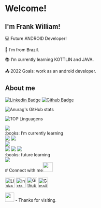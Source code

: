 # Welcome!

 

## I'm Frank William!

 

:computer: Future ANDROID Developer!

:house_with_garden: I’m from Brazil.

:books: I’m currently learning KOTTLIN and JAVA.

:outbox_tray: 2022 Goals: work as an android developer.

 


## About me

[![Linkedin Badge](https://img.shields.io/badge/-LinkedIn-blue?style=flat-square&logo=Linkedin&logoColor=white&link=https://www.linkedin.com/in/frankwra/)]( https://www.linkedin.com/in/frankwra/)
[![Github Badge](https://img.shields.io/badge/-Github-000?style=flat-square&logo=Github&logoColor=white&link=)](https://github.com/Frankwra)

![Anurag's GitHub stats](https://github-readme-stats.vercel.app/api?username=frankwra&show_icons=true&theme=radical) 

![TOP Linguagens](https://github-readme-stats.vercel.app/api/top-langs/?username=frankwra&layout=compact&theme=radical)

<img src="https://img.shields.io/badge/lenovo%20laptop-E2231A?style=for-the-badge&logo=lenovo&logoColor=white" />
<br>
:books: I’m currently learning <br>
<img src="https://img.shields.io/badge/Kotlin-0095D5?style=for-the-badge&logo=kotlin&logoColor=white" />
<img src="https://img.shields.io/badge/Java-ED8B00?style=for-the-badge&logo=java&logoColor=white" />
<br>
<img src="https://img.shields.io/badge/Delphi_RAD_Studio-B22222?style=for-the-badge&logo=delphi&logoColor=white" />
<br>
<img src="https://img.shields.io/badge/HTML5-E34F26?style=for-the-badge&logo=html5&logoColor=white" />
<img src="https://img.shields.io/badge/CSS3-1572B6?style=for-the-badge&logo=css3&logoColor=white" />
<img src="https://img.shields.io/badge/JavaScript-323330?style=for-the-badge&logo=javascript&logoColor=F7DF1E" />
<br>
:books: future learning <br>
<img src="https://img.shields.io/badge/Swift-FA7343?style=for-the-badge&logo=swift&logoColor=white" />
<br>
# Connect with me<img src="https://github.com/TheDudeThatCode/TheDudeThatCode/blob/master/Assets/Handshake.gif" height="32px">


[<img src="https://github.com/TheDudeThatCode/TheDudeThatCode/blob/master/Assets/Linkedin.svg" alt="Linkedin Logo" width="32">](https://in.linkedin.com/in/frankwra)    [<img src="https://github.com/TheDudeThatCode/TheDudeThatCode/blob/master/Assets/Instagram.svg" alt="instagram logo" width="32">](https://www.instagram.com/frank_wra/)    [<img src="https://cdn.svgporn.com/logos/github-icon.svg" alt="Github logo" width="34">](https://github.com/frankwra)     [<img src="https://github.com/TheDudeThatCode/TheDudeThatCode/blob/master/Assets/Gmail.svg" alt="Gmail logo" height="32">](mailto:frankwra@gmail.com)


<img src=https://github.com/TheDudeThatCode/TheDudeThatCode/blob/master/Assets/Earth.gif width="30">
- Thanks for visiting.


